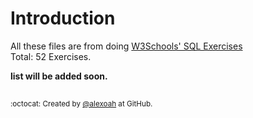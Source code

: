 # Introduction
All these files are from doing [W3Schools' SQL Exercises](https://www.w3schools.com/sql/exercise.asp)  
Total: 52 Exercises.

  
**list will be added soon.**

##
<sup>:octocat: Created by [@alexoah](http://github.com/alexoah) at GitHub.</sup>